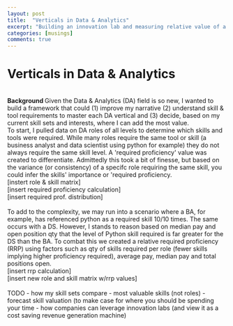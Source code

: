 ```yaml
---
layout: post
title:  "Verticals in Data & Analytics"
excerpt: "Building an innovation lab and measuring relative value of a skill."
categories: [musings]
comments: true
---
```


# Verticals in Data & Analytics 
<br>
<strong> Background </strong>
Given the Data & Analytics (DA) field is so new, I wanted to build a framework that could (1) improve my narrative (2) understand skill & tool requirements to master each DA vertical and (3) decide, based on my current skill sets and interests, where I can add the most value. 
<br>
To start, I pulled data on DA roles of all levels to determine which skills and tools were required. While many roles require the same tool or skill (a business analyst and data scientist using python for example) they do not always require the same skill level. A 'required proficiency' value was created to differentiate. Admittedly this took a bit of finesse, but based on the variance (or consistency) of a specifc role requiring the same skill, you could infer the skills' importance or 'required proficiency. 
<br>
[instert role & skill matrix]<br>
[insert required proficiency calculation]<br>
[insert required prof. distribution]<br>
<br>
To add to the complexity, we may run into a scenario where a BA, for example, has referenced python as a required skill 10/10 times. The same occurs with a DS. However, I stands to reason based on median pay and open position qty that the level of Python skill required is far greater for the DS than the BA. To combat this we created a relative required proficiency (RRP) using factors such as qty of skills required per role (fewer skills implying higher proficiency required), average pay, median pay and total positions open.    
<br>
[insert rrp calculation]<br>
[insert new role and skill matrix w/rrp values]<br>
<br>
TODO
- how my skill sets compare 
- most valuable skills (not roles)
- forecast skill valuation (to make case for where you should be spending your time 
- how companies can leverage innovation labs (and view it as a cost saving revenue generation machine)
